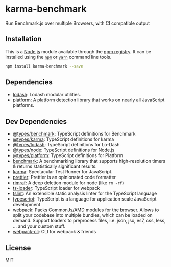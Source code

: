 # karma-benchmark

Run Benchmark.js over multiple Browsers, with CI compatible output

## Installation

This is a [Node.js](https://nodejs.org/) module available through the
[npm registry](https://www.npmjs.com/). It can be installed using the
[`npm`](https://docs.npmjs.com/getting-started/installing-npm-packages-locally)
or [`yarn`](https://yarnpkg.com/en/) command line tools.

```sh
npm install karma-benchmark --save
```

## Dependencies

- [lodash](https://ghub.io/lodash): Lodash modular utilities.
- [platform](https://ghub.io/platform): A platform detection library that works
  on nearly all JavaScript platforms.

## Dev Dependencies

- [@types/benchmark](https://ghub.io/@types/benchmark): TypeScript definitions
  for Benchmark
- [@types/karma](https://ghub.io/@types/karma): TypeScript definitions for karma
- [@types/lodash](https://ghub.io/@types/lodash): TypeScript definitions for
  Lo-Dash
- [@types/node](https://ghub.io/@types/node): TypeScript definitions for Node.js
- [@types/platform](https://ghub.io/@types/platform): TypeScript definitions for
  Platform
- [benchmark](https://ghub.io/benchmark): A benchmarking library that supports
  high-resolution timers &amp; returns statistically significant results.
- [karma](https://ghub.io/karma): Spectacular Test Runner for JavaScript.
- [prettier](https://ghub.io/prettier): Prettier is an opinionated code
  formatter
- [rimraf](https://ghub.io/rimraf): A deep deletion module for node (like
  `rm -rf`)
- [ts-loader](https://ghub.io/ts-loader): TypeScript loader for webpack
- [tslint](https://ghub.io/tslint): An extensible static analysis linter for the
  TypeScript language
- [typescript](https://ghub.io/typescript): TypeScript is a language for
  application scale JavaScript development
- [webpack](https://ghub.io/webpack): Packs CommonJs/AMD modules for the
  browser. Allows to split your codebase into multiple bundles, which can be
  loaded on demand. Support loaders to preprocess files, i.e. json, jsx, es7,
  css, less, ... and your custom stuff.
- [webpack-cli](https://ghub.io/webpack-cli): CLI for webpack &amp; friends

## License

MIT
